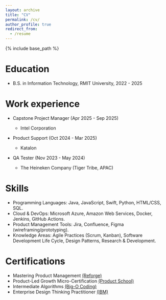 ```yaml
---
layout: archive
title: "CV"
permalink: /cv/
author_profile: true
redirect_from:
  - /resume
---
```


{% include base_path %}

Education
======
* B.S. in Information Technology, RMIT University, 2022 - 2025

Work experience
======
* Capstone Project Manager (Apr 2025 - Sep 2025)
  * Intel Corporation
  <!-- * Main duties: Oversaw the implementation of automated processes, and coordinated cross-functional teams and stakeholders.  -->
  <!-- * Supervisor: The Users -->

* Product Support (Oct 2024 - Mar 2025) 
  * Katalon
  <!-- * Duties included: Merging pull requests -->
  <!-- * Supervisor: Professor Hub -->

* QA Tester (Nov 2023 - May 2024)
  * The Heineken Company (Tiger Tribe, APAC)
  <!-- * Duties included: Tagging issues -->
  <!-- * Supervisor: Professor Git -->
  
Skills
======
* Programming Languages: Java, JavaScript, Swift, Python, HTML/CSS, SQL.
* Cloud & DevOps: Microsoft Azure, Amazon Web Services, Docker, Jenkins, GitHub Actions.
* Product Management Tools: Jira, Confluence, Figma (wireframing/prototyping).
* Knowledge Areas: Agile Practices (Scrum, Kanban), Software Development Life Cycle, Design Patterns, Research & Development.

Certifications
======
* Mastering Product Management [\(Reforge\)](https://drive.google.com/file/d/1Muxa2cilfmukTH4nj8na32dcLdRFyAaA/view?usp=sharing)
* Product-Led Growth Micro-Certification [\(Product School\)](https://drive.google.com/file/d/1frrGbSeiltr9O8pYsDxAtoUNWVN7rU2x/view?usp=sharing)
* Intermediate Algorithms [\(Big-O Coding\)](https://drive.google.com/file/d/19mZbfDPFKw1ByKlJQpZw91yQoKTPz6vR/view?usp=sharing)
* Enterprise Design Thinking Practitioner [\(IBM\)](https://www.credly.com/badges/e784a283-e4a6-4751-8947-60119990a899/public_url)



<!-- Publications
======
  <ul>{% for post in site.publications reversed %}
    {% include archive-single-cv.html %}
  {% endfor %}</ul>
  
Talks
======
  <ul>{% for post in site.talks reversed %}
    {% include archive-single-talk-cv.html  %}
  {% endfor %}</ul>
  
Teaching
======
  <ul>{% for post in site.teaching reversed %}
    {% include archive-single-cv.html %}
  {% endfor %}</ul>
  
Service and leadership
======
* Currently signed in to 43 different slack teams -->
